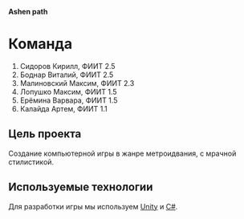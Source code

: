 **Ashen path** 

# Команда

1. Сидоров Кирилл, ФИИТ 2.5
2. Боднар Виталий, ФИИТ 2.5
3. Малиновский Максим, ФИИТ 2.3
4. Лопушко Максим, ФИИТ 1.5
5. Ерёмина Варвара, ФИИТ 1.5
6. Калайда Артем, ФИИТ 1.1

## Цель проекта

Создание компьютерной игры в жанре метроидвания, с мрачной стилистикой. 

## Используемые технологии 

Для разработки игры мы используем [Unity][unity] и [C#][cs].

[unity]: https://unity.com/ru
[cs]: https://learn.microsoft.com/ru-ru/dotnet/csharp/ 